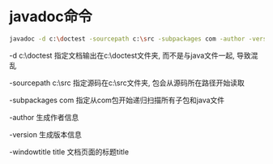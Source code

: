 # javadoc命令

```bash
javadoc -d c:\doctest -sourcepath c:\src -subpackages com -author -version -windowtitle title
```

-d c:\doctest 指定文档输出在c:\doctest文件夹, 而不是与java文件一起, 导致混乱

-sourcepath c:\src 指定源码在c:\src文件夹, 包会从源码所在路径开始读取

-subpackages com 指定从com包开始递归扫描所有子包和java文件

-author 生成作者信息

-version 生成版本信息

-windowtitle title 文档页面的标题title


